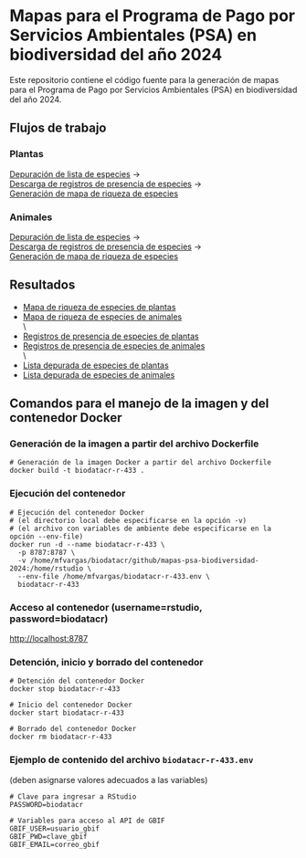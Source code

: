 # Mapas para el Programa de Pago por Servicios Ambientales (PSA) en biodiversidad del año 2024

Este repositorio contiene el código fuente para la generación de mapas para el Programa de Pago por Servicios Ambientales (PSA) en biodiversidad del año 2024.

## Flujos de trabajo

### Plantas

[Depuración de lista de especies](https://biodatacr.github.io/mapas-psa-biodiversidad-2024/src/data/depuracion-lista-especies-plantas.html) -> \
[Descarga de registros de presencia de especies](https://biodatacr.github.io/mapas-psa-biodiversidad-2024/src/data/descarga-registros-presencia-especies-plantas.html) -> \
[Generación de mapa de riqueza de especies](https://biodatacr.github.io/mapas-psa-biodiversidad-2024/src/data/generacion-mapa-riqueza-especies-plantas.html)

### Animales
[Depuración de lista de especies](https://biodatacr.github.io/mapas-psa-biodiversidad-2024/src/data/depuracion-lista-especies-animales.html) -> \
[Descarga de registros de presencia de especies](https://biodatacr.github.io/mapas-psa-biodiversidad-2024/src/data/descarga-registros-presencia-especies-animales.html) -> \
[Generación de mapa de riqueza de especies](https://biodatacr.github.io/mapas-psa-biodiversidad-2024/src/data/generacion-mapa-riqueza-especies-animales.html)

## Resultados
- [Mapa de riqueza de especies de plantas](https://biodatacr.github.io/mapas-psa-biodiversidad-2024/data/processed/riqueza-especies-plantas.gpkg)  
- [Mapa de riqueza de especies de animales]()  
\
- [Registros de presencia de especies de plantas](https://biodatacr.github.io/mapas-psa-biodiversidad-2024/data/processed/registros-presencia-especies-plantas.csv)  
- [Registros de presencia de especies de animales]()  
\
- [Lista depurada de especies de plantas](https://biodatacr.github.io/mapas-psa-biodiversidad-2024/data/processed/lista-final-especies-plantas.csv)  
- [Lista depurada de especies de animales]()  

## Comandos para el manejo de la imagen y del contenedor Docker

### Generación de la imagen a partir del archivo Dockerfile
```shell
# Generación de la imagen Docker a partir del archivo Dockerfile
docker build -t biodatacr-r-433 .
```

### Ejecución del contenedor
```shell
# Ejecución del contenedor Docker
# (el directorio local debe especificarse en la opción -v)
# (el archivo con variables de ambiente debe especificarse en la opción --env-file)
docker run -d --name biodatacr-r-433 \
  -p 8787:8787 \
  -v /home/mfvargas/biodatacr/github/mapas-psa-biodiversidad-2024:/home/rstudio \
  --env-file /home/mfvargas/biodatacr-r-433.env \
  biodatacr-r-433
```
  
### Acceso al contenedor (username=rstudio, password=biodatacr)
[http://localhost:8787](http://localhost:8787)

### Detención, inicio y borrado del contenedor
```shell
# Detención del contenedor Docker
docker stop biodatacr-r-433

# Inicio del contenedor Docker
docker start biodatacr-r-433

# Borrado del contenedor Docker
docker rm biodatacr-r-433
```

### Ejemplo de contenido del archivo `biodatacr-r-433.env`
(deben asignarse valores adecuados a las variables)
```shell
# Clave para ingresar a RStudio
PASSWORD=biodatacr

# Variables para acceso al API de GBIF
GBIF_USER=usuario_gbif
GBIF_PWD=clave_gbif
GBIF_EMAIL=correo_gbif
```